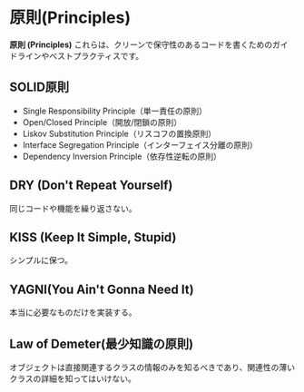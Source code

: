 # 原則(Principles)

 **原則 (Principles)**
これらは、クリーンで保守性のあるコードを書くためのガイドラインやベストプラクティスです。

## SOLID原則

- Single Responsibility Principle（単一責任の原則）
- Open/Closed Principle（開放/閉鎖の原則）
- Liskov Substitution Principle（リスコフの置換原則）
- Interface Segregation Principle（インターフェイス分離の原則）
- Dependency Inversion Principle（依存性逆転の原則）

## DRY (Don't Repeat Yourself)
同じコードや機能を繰り返さない。

## KISS (Keep It Simple, Stupid)

シンプルに保つ。

## YAGNI(You Ain't Gonna Need It)

本当に必要なものだけを実装する。

## Law of Demeter(最少知識の原則)

オブジェクトは直接関連するクラスの情報のみを知るべきであり、関連性の薄いクラスの詳細を知ってはいけない。